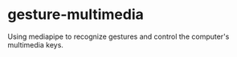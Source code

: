 # gesture-multimedia
Using mediapipe to recognize gestures and control the computer's multimedia keys.

